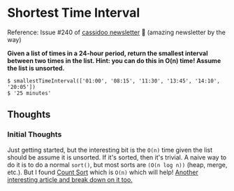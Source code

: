 # Shortest Time Interval

Reference: Issue #240 of [cassidoo newsletter](https://buttondown.email/cassidoo/archive/the-best-time-to-make-friends-is-before-you-need/) 🎉 (amazing newsletter by the way)

**Given a list of times in a 24-hour period, return the smallest interval between two times in the list. Hint: you can do this in O(n) time! Assume the list is unsorted.**

```console
$ smallestTimeInterval(['01:00', '08:15', '11:30', '13:45', '14:10', '20:05'])
$ '25 minutes'
```

## Thoughts

### Initial Thoughts

Just getting started, but the interesting bit is the `O(n)` time given the list should be assume it is unsorted. If it's sorted, then it's trivial. A naive way to do it is to do a normal `sort()`, but most sorts are `(O(n log n))` (heap, merge, etc.). But I found [Count Sort](https://iq.opengenus.org/time-and-space-complexity-of-counting-sort/) which is `O(n)` which will help! [Another interesting article and break down on it too.](https://www.interviewcake.com/concept/java/counting-sort)
